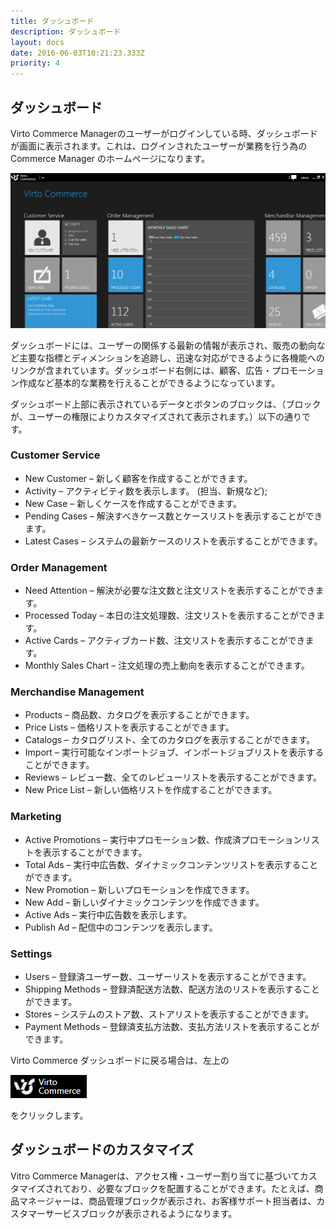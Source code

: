 ```yaml
---
title: ダッシュボード
description: ダッシュボード
layout: docs
date: 2016-06-03T10:21:23.333Z
priority: 4
---
```

## ダッシュボード

Virto Commerce Managerのユーザーがログインしている時、ダッシュボードが画面に表示されます。これは、ログインされたユーザーが業務を行う為のCommerce Manager のホームページになります。

![](../../assets/images/docs/dashboard.PNG)

ダッシュボードには、ユーザーの関係する最新の情報が表示され、販売の動向など主要な指標とディメンションを追跡し、迅速な対応ができるように各機能へのリンクが含まれています。ダッシュボード右側には、顧客、広告・プロモーション作成など基本的な業務を行えることができるようになっています。

ダッシュボード上部に表示されているデータとボタンのブロックは、（ブロックが、ユーザーの権限によりカスタマイズされて表示されます。）以下の通りです。

### Customer Service

* New Customer – 新しく顧客を作成することができます。
* Activity – アクティビティ数を表示します。 (担当、新規など);
* New Case – 新しくケースを作成することができます。
* Pending Cases – 解決すべきケース数とケースリストを表示することができます。
* Latest Cases – システムの最新ケースのリストを表示することができます。

### Order Management

* Need Attention – 解決が必要な注文数と注文リストを表示することができます。
* Processed Today – 本日の注文処理数、注文リストを表示することができます。
* Active Cards – アクティブカード数、注文リストを表示することができます。
* Monthly Sales Chart – 注文処理の売上動向を表示することができます。

### Merchandise Management

* Products – 商品数、カタログを表示することができます。
* Price Lists – 価格リストを表示することができます。
* Catalogs – カタログリスト、全てのカタログを表示することができます。
* Import – 実行可能なインポートジョブ、インポートジョブリストを表示することができます。
* Reviews – レビュー数、全てのレビューリストを表示することができます。
* New Price List – 新しい価格リストを作成することができます。

### Marketing

* Active Promotions – 実行中プロモーション数、作成済プロモーションリストを表示することができます。
* Total Ads – 実行中広告数、ダイナミックコンテンツリストを表示することができます。
* New Promotion – 新しいプロモーションを作成できます。
* New Add – 新しいダイナミックコンテンツを作成できます。
* Active Ads – 実行中広告数を表示します。
* Publish Ad – 配信中のコンテンツを表示します。

### Settings

* Users – 登録済ユーザー数、ユーザーリストを表示することができます。
* Shipping Methods – 登録済配送方法数、配送方法のリストを表示することができます。
* Stores – システムのストア数、ストアリストを表示することができます。
* Payment Methods – 登録済支払方法数、支払方法リストを表示することができます。

Virto Commerce ダッシュボードに戻る場合は、左上の 

![](../../assets/images/docs/virtocommerce-logo.PNG)

をクリックします。

## ダッシュボードのカスタマイズ

Vitro Commerce Managerは、アクセス権・ユーザー割り当てに基づいてカスタマイズされており、必要なブロックを配置することができます。たとえば、商品マネージャーは、商品管理ブロックが表示され、お客様サポート担当者は、カスタマーサービスブロックが表示されるようになります。
